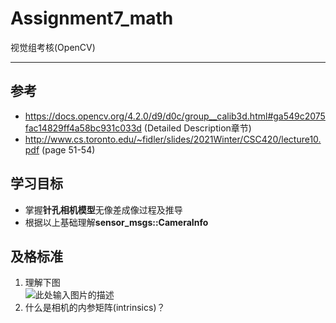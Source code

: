 ﻿# Assignment7_math

视觉组考核(OpenCV)

---

## 参考

* https://docs.opencv.org/4.2.0/d9/d0c/group__calib3d.html#ga549c2075fac14829ff4a58bc931c033d
(Detailed Description章节)
* http://www.cs.toronto.edu/~fidler/slides/2021Winter/CSC420/lecture10.pdf
(page 51-54)

## 学习目标

* 掌握**针孔相机模型**无像差成像过程及推导
* 根据以上基础理解**sensor_msgs::CameraInfo**

## 及格标准

1. 理解下图  
  ![此处输入图片的描述][1]
2. 什么是相机的内参矩阵(intrinsics)？  

  [1]: https://docs.opencv.org/4.2.0/pinhole_camera_model.png